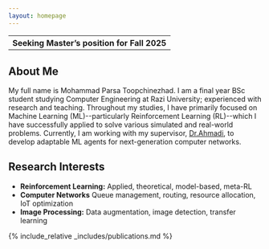 ```yaml
---
layout: homepage
---
```



<table>
  <tr>
    <th>Seeking Master’s position for Fall 2025</th>
  </tr>
  <tr>
</table>

## About Me

My full name is Mohammad Parsa Toopchinezhad. I am a final year BSc student studying Computer Engineering at Razi University; experienced with research and teaching. Throughout my studies, I have primarily focused on Machine Learning (ML)--particularly Reinforcement Learning (RL)--which I have successfully applied to solve various simulated and real-world problems. Currently, I am working with my supervisor, [Dr.Ahmadi](https://scholar.google.com/citations?user=nLI3EwoAAAAJ&hl=en), to develop adaptable ML agents for next-generation computer networks.

## Research Interests

- **Reinforcement Learning:** Applied, theoretical, model-based, meta-RL
- **Computer Networks** Queue management, routing, resource allocation, IoT optimization
- **Image Processing:** Data augmentation, image detection, transfer learning

{% include_relative _includes/publications.md %}
